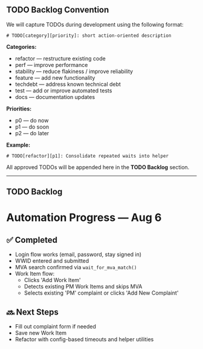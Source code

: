 ## TODO Backlog Convention

We will capture TODOs during development using the following format:

```
# TODO[category][priority]: short action-oriented description
```

**Categories:**
- refactor — restructure existing code
- perf — improve performance
- stability — reduce flakiness / improve reliability
- feature — add new functionality
- techdebt — address known technical debt
- test — add or improve automated tests
- docs — documentation updates

**Priorities:**
- p0 — do now
- p1 — do soon
- p2 — do later

**Example:**
```
# TODO[refactor][p1]: Consolidate repeated waits into helper
```

All approved TODOs will be appended here in the **TODO Backlog** section.

---

## TODO Backlog

# Automation Progress — Aug 6

## ✅ Completed
- Login flow works (email, password, stay signed in)
- WWID entered and submitted
- MVA search confirmed via `wait_for_mva_match()`
- Work Item flow:
  - Clicks 'Add Work Item'
  - Detects existing PM Work Items and skips MVA
  - Selects existing 'PM' complaint or clicks 'Add New Complaint'

## 🔜 Next Steps
- Fill out complaint form if needed
- Save new Work Item
- Refactor with config-based timeouts and helper utilities